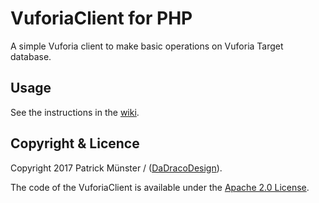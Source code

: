 # VuforiaClient for PHP

A simple Vuforia client to make basic operations on Vuforia Target database.

## Usage

See the instructions in the [wiki](https://github.com/REMEXLabs/ASpanel/wiki).

## Copyright & Licence

Copyright 2017 Patrick Münster / ([DaDracoDesign](http://www.dadracodesign.de)).

The code of the VuforiaClient is available under the [Apache 2.0 License](https://github.com/REMEXLabs/ASpanel/blob/master/License.txt).
